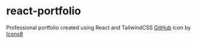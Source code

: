 # react-portfolio
Professional portfolio created using React and TailwindCSS
<a target="_blank" href="https://icons8.com/icon/62856/github">GitHub</a> icon by <a target="_blank" href="https://icons8.com">Icons8</a>